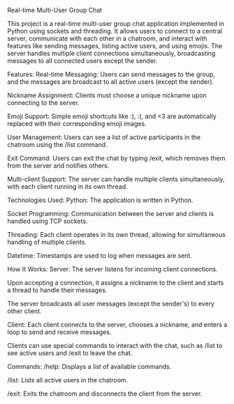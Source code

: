 Real-time Multi-User Group Chat

This project is a real-time multi-user group chat application implemented in Python using sockets and threading. It allows users to connect to a central server, communicate with each other in a chatroom, and interact with features like sending messages, listing active users, and using emojis. The server handles multiple client connections simultaneously, broadcasting messages to all connected users except the sender.

Features:
Real-time Messaging: Users can send messages to the group, and the messages are broadcast to all active users (except the sender).

Nickname Assignment: Clients must choose a unique nickname upon connecting to the server.

Emoji Support: Simple emoji shortcuts like :), :(, and <3 are automatically replaced with their corresponding emoji images.

User Management: Users can see a list of active participants in the chatroom using the /list command.

Exit Command: Users can exit the chat by typing /exit, which removes them from the server and notifies others.

Multi-client Support: The server can handle multiple clients simultaneously, with each client running in its own thread.

Technologies Used:
Python: The application is written in Python.

Socket Programming: Communication between the server and clients is handled using TCP sockets.

Threading: Each client operates in its own thread, allowing for simultaneous handling of multiple clients.

Datetime: Timestamps are used to log when messages are sent.

How It Works:
Server:
The server listens for incoming client connections.

Upon accepting a connection, it assigns a nickname to the client and starts a thread to handle their messages.

The server broadcasts all user messages (except the sender's) to every other client.

Client:
Each client connects to the server, chooses a nickname, and enters a loop to send and receive messages.

Clients can use special commands to interact with the chat, such as /list to see active users and /exit to leave the chat.

Commands:
/help: Displays a list of available commands.

/list: Lists all active users in the chatroom.

/exit: Exits the chatroom and disconnects the client from the server.
